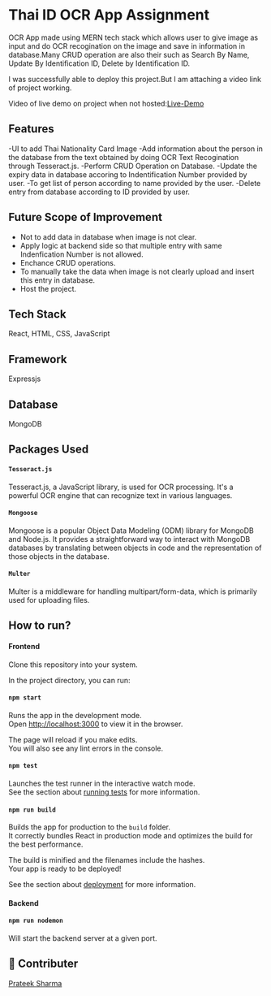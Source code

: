 
# Thai ID OCR App Assignment

OCR App made using MERN tech stack which allows user to give image as input and do OCR recogination on the image and save in information in database.Many CRUD operation are also their such as Search By Name, Update By Identification ID, Delete by Identification ID.

I was successfully able to deploy this project.But I am attaching a video link of project working.


Video of live demo on project when not hosted:[Live-Demo](https://drive.google.com/file/d/1tJrUQn7ahVxn58-qYjEW0k5XnUGYFE3b/view?usp=sharing)


## Features

-UI to add Thai Nationality Card Image
-Add information about the person in the database from the text obtained by doing OCR Text Recogination through Tesseract.js.
-Perform CRUD Operation on Database.
-Update the expiry data in database accoring to Indentification Number provided by user.
-To get list of person according to name provided by the user.
-Delete entry from database according to ID provided by user.

## Future Scope of Improvement

- Not to add data in database when image is not clear.
- Apply logic at backend side so that multiple entry with same Indenfication Number is not allowed.
- Enchance CRUD operations.
- To manually take the data when image is not clearly upload and insert this entry in database.
- Host the project. 

## Tech Stack

React,  HTML, CSS, JavaScript

## Framework
 
 Expressjs

## Database
 MongoDB

## Packages Used


#### `Tesseract.js`

Tesseract.js, a JavaScript library, is used for OCR processing. It's a powerful OCR engine that can recognize text in various languages.

#### `Mongoose`

Mongoose is a popular Object Data Modeling (ODM) library for MongoDB and Node.js. It provides a straightforward way to interact with MongoDB databases by translating between objects in code and the representation of those objects in the database.

#### `Multer`
Multer is a middleware for handling multipart/form-data, which is primarily used for uploading files.

## How to run?

#### Frontend

Clone this repository into your system. 

In the project directory, you can run:

#### `npm start`

Runs the app in the development mode.\
Open [http://localhost:3000](http://localhost:3000) to view it in the browser.

The page will reload if you make edits.\
You will also see any lint errors in the console.

#### `npm test`

Launches the test runner in the interactive watch mode.\
See the section about [running tests](https://facebook.github.io/create-react-app/docs/running-tests) for more information.

#### `npm run build`

Builds the app for production to the `build` folder.\
It correctly bundles React in production mode and optimizes the build for the best performance.

The build is minified and the filenames include the hashes.\
Your app is ready to be deployed!

See the section about [deployment](https://facebook.github.io/create-react-app/docs/deployment) for more information.


#### Backend

#### `npm run nodemon`

Will start the backend server at a given port.

## 🔗 Contributer

[Prateek Sharma](https://github.com/prateek272002)




